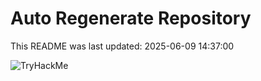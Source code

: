 # Auto Regenerate Repository

This README was last updated: 2025-06-09 14:37:00

 ![TryHackMe](https://tryhackme.com/badge/533634)